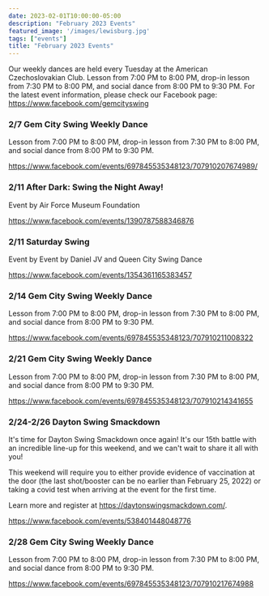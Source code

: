 ```yaml
---
date: 2023-02-01T10:00:00-05:00
description: "February 2023 Events"
featured_image: '/images/lewisburg.jpg'
tags: ["events"]
title: "February 2023 Events"
---
```


Our weekly dances are held every Tuesday at the American Czechoslovakian Club. Lesson from 7:00 PM to 8:00 PM, drop-in lesson from 7:30 PM to 8:00 PM, and social dance from 8:00 PM to 9:30 PM. For the latest event information, please check our Facebook page: https://www.facebook.com/gemcityswing

### 2/7 Gem City Swing Weekly Dance

Lesson from 7:00 PM to 8:00 PM, drop-in lesson from 7:30 PM to 8:00 PM, and social dance from 8:00 PM to 9:30 PM.

https://www.facebook.com/events/697845535348123/707910207674989/

### 2/11 After Dark: Swing the Night Away!

Event by Air Force Museum Foundation

https://www.facebook.com/events/1390787588346876

### 2/11 Saturday Swing

Event by Event by Daniel JV and Queen City Swing Dance

https://www.facebook.com/events/1354361165383457

### 2/14 Gem City Swing Weekly Dance

Lesson from 7:00 PM to 8:00 PM, drop-in lesson from 7:30 PM to 8:00 PM, and social dance from 8:00 PM to 9:30 PM.

https://www.facebook.com/events/697845535348123/707910211008322


### 2/21 Gem City Swing Weekly Dance

Lesson from 7:00 PM to 8:00 PM, drop-in lesson from 7:30 PM to 8:00 PM, and social dance from 8:00 PM to 9:30 PM.

https://www.facebook.com/events/697845535348123/707910214341655

### 2/24-2/26 Dayton Swing Smackdown

It's time for Dayton Swing Smackdown once again! It's our 15th battle with an incredible line-up for this weekend, and we can't wait to share it all with you!

This weekend will require you to either provide evidence of vaccination at the door (the last shot/booster can be no earlier than February 25, 2022) or taking a covid test when arriving at the event for the first time.

Learn more and register at https://daytonswingsmackdown.com/.

https://www.facebook.com/events/538401448048776

### 2/28 Gem City Swing Weekly Dance

Lesson from 7:00 PM to 8:00 PM, drop-in lesson from 7:30 PM to 8:00 PM, and social dance from 8:00 PM to 9:30 PM.

https://www.facebook.com/events/697845535348123/707910217674988
